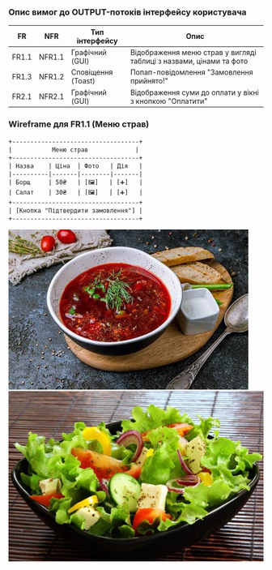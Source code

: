 ### Опис вимог до OUTPUT-потоків інтерфейсу користувача

| FR    | NFR       | Тип інтерфейсу          | Опис                                                                 |
|-------|-----------|-------------------------|----------------------------------------------------------------------|
| FR1.1 | NFR1.1    | Графічний (GUI)         | Відображення меню страв у вигляді таблиці з назвами, цінами та фото |
| FR1.3 | NFR1.2    | Сповіщення (Toast)      | Попап-повідомлення "Замовлення прийнято!"                           |
| FR2.1 | NFR2.1    | Графічний (GUI)         | Відображення суми до оплати у вікні з кнопкою "Оплатити"            |

### Wireframe для FR1.1 (Меню страв)

```plaintext
+-----------------------------------+
|           Меню страв             |
+-----------------------------------+
| Назва    | Ціна  | Фото   | Дія   |
|----------|-------|--------|-------|
| Борщ     | 50₴   | [🖼️]   | [➕]   |
| Салат    | 30₴   | [🖼️]   | [➕]   |
+-----------------------------------+
| [Кнопка "Підтвердити замовлення"] |
+-----------------------------------+
```
![Меню страв](borsch.jpg)
![Меню страв](salad.jpg)